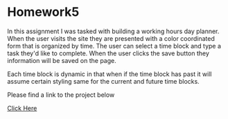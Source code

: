 # Homework5

<p> In this assignment I was tasked with building a working hours day planner. When the user visits the site they are presented with a color coordinated form that is organized by time. The user can select a time block and type a task they'd like to complete. When the user clicks the save button they information will be saved on the page.</p>

<p>Each time block is dynamic in that when if the time block has past it will assume certain styling same for the current and future time blocks.</p>

<p>Please find a link to the project below</p>

<a href="https://kinzito17.github.io/Homework5/">Click Here</a>
